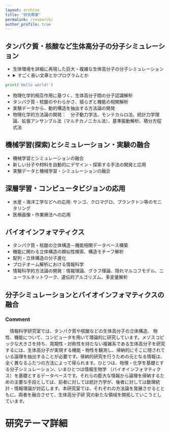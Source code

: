 ```yaml
---
layout: archive
title: "研究概要"
permalink: /research/
author_profile: true
---
```


## タンパク質・核酸など生体高分子の分子シミュレーション
- 生体環境を詳細に再現した巨大・複雑な生体高分子の分子シミュレーション
- <details><summary>すごく長い文章とかプログラムとか</summary><div>

```python
print('Hello world!')
```
</div></details>

- 物理化学的相互作用に基づく、生体高分子間の分子認識解析
- タンパク質・核酸のやわらかさ、揺らぎと機能の相関解析
- 実験データから、動的構造を抽出する方法論の開発
- 物理化学的方法論の開発：　分子動力学法、モンテカルロ法、統計力学理論、拡張アンサンブル法（マルチカノニカル法）、基準振動解析、積分方程式法

## 機械学習(探索)とシミュレーション・実験の融合
- 機械学習とシミュレーションの融合 
- 新しい分子や材料を自動的にデザイン・探索する手法の開発と応用
- 実験データと機械学習・シミュレーションの融合

## 深層学習・コンピュータビジョンの応用
- 水産・海洋工学などへの応用: サンゴ、クロマグロ、プランクトン等のモニタリング 
- 医療画像・作業療法への応用

## バイオインフォマティクス
- タンパク質・核酸の立体構造－機能相関データベース構築
- 機能に関わる立体構造の類似性検索、構造モチーフ解析
- 配列・立体構造の分子進化
- プロテオーム解析における情報科学
- 情報科学的方法論の開発：情報理論、グラフ理論、隠れマルコフモデル、ニューラルネットワーク、遺伝的アルゴリズム、多変量解析

## 分子シミュレーションとバイオインフォマティクスの融合

### Comment
　情報科学研究室では、タンパク質や核酸などの生体高分子の立体構造、 物性、機能について、コンピュータを用いて理論的に研究しています。メゾスコピックな大きさを持ち、周期性・対称性を持たない複雑系である生体高分子を研究するには、生体高分子が実現する機能・物性を観測し、帰納的にそこに隠されている論理を抽出することが必要です。帰納的研究を行うための元となる情報は、全く異なるふたつの方法によって得られます。ひとつは、物理・化学を基礎とする分子シミュレーション、いまひとつは情報生物学 （バイオインフォマティクス）を基礎とするデータベースです。それらの膨大な情報から論理を帰納するための主要な手段としては、前者に対しては統計力学が、後者に対しては数理統計・情報理論が対応します。本研究室では、それぞれの方法論を発展させるとともに、両者を融合させて、生体高分子研 究の新たな領域を開拓していこうとしています。

# 研究テーマ詳細



